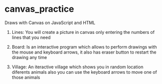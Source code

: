 # canvas_practice
Draws with Canvas on JavaScript and HTML

1. Lines:
    You will create a picture in canvas only entering the numbers of lines that you need
    
2. Board:
   Is an interactive program which allows to perform drawings with the mouse and keyboard arrows, it also has eraser button to restart the drawing any time
   
3. Village:
    An iteractive village which shows you in random location diferents animals also you can use the keyboard arrows to move one of those animals
